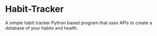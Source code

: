 # Habit-Tracker
 A simple habit tracker Python based program that uses APIs to create a database of your habits and health.
